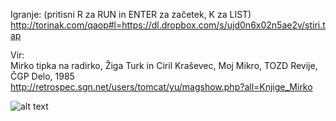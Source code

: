 Igranje: (pritisni R za RUN in ENTER za začetek, K za LIST)<br />
http://torinak.com/qaop#l=https://dl.dropbox.com/s/ujd0n6x02n5ae2v/stiri.tap

Vir:<br />
Mirko tipka na radirko, Žiga Turk in Ciril Kraševec, Moj Mikro, TOZD Revije, ČGP Delo, 1985<br />
http://retrospec.sgn.net/users/tomcat/yu/magshow.php?all=Knjige_Mirko

![alt text](https://github.com/RetrocompSi/ZX-Spectrum/blob/master/Koda/Basic/%C5%A0tiri%20v%20vrsto/stiri.png)
